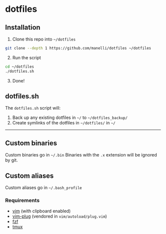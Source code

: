 dotfiles
========


## Installation
1) Clone this repo into `~/dotfiles`
``` bash
git clone --depth 1 https://github.com/manelli/dotfiles ~/dotfiles
```

2) Run the script
``` bash
cd ~/dotfiles
./dotfiles.sh
```

3) Done!


## dotfiles.sh
The `dotfiles.sh` script will:

1. Back up any existing dotfiles in `~/` to `~/dotfiles_backup/`
2. Create symlinks of the dotfiles in `~/dotfiles/` in `~/`

---

## Custom binaries
Custom binaries go in `~/.bin`
Binaries with the `.x` extension will be ignored by git.

## Custom aliases
Custom aliases go in `~/.bash_profile`

### Requirements
- [vim](https://github.com/vim/vim) (with clipboard enabled)
- [vim-plug](https://github.com/junegunn/vim-plug) (vendored in `vim/autoload/plug.vim`)
- [fzf](https://github.com/junegunn/fzf)
- [tmux](https://github.com/tmux/tmux)
